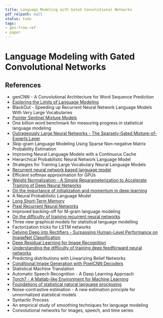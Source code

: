 ```yaml
---
title: Language Modeling with Gated Convolutional Networks
pdf_relpath: null
status: todo
tags:
- gen-from-ref
- paper
---
```


# Language Modeling with Gated Convolutional Networks

## References

- genCNN - A Convolutional Architecture for Word Sequence Prediction
- [Exploring the Limits of Language Modeling](./exploring-the-limits-of-language-modeling.md)
- BlackOut - Speeding up Recurrent Neural Network Language Models With Very Large Vocabularies
- [Pointer Sentinel Mixture Models](./pointer-sentinel-mixture-models.md)
- One billion word benchmark for measuring progress in statistical language modeling
- [Outrageously Large Neural Networks - The Sparsely-Gated Mixture-of-Experts Layer](./outrageously-large-neural-networks-the-sparsely-gated-mixture-of-experts-layer.md)
- Skip-gram Language Modeling Using Sparse Non-negative Matrix Probability Estimation
- Improving Neural Language Models with a Continuous Cache
- Hierarchical Probabilistic Neural Network Language Model
- Strategies for Training Large Vocabulary Neural Language Models
- [Recurrent neural network based language model](./recurrent-neural-network-based-language-model.md)
- Efficient softmax approximation for GPUs
- [Weight Normalization - A Simple Reparameterization to Accelerate Training of Deep Neural Networks](./weight-normalization-a-simple-reparameterization-to-accelerate-training-of-deep-neural-networks.md)
- [On the importance of initialization and momentum in deep learning](./on-the-importance-of-initialization-and-momentum-in-deep-learning.md)
- A Neural Probabilistic Language Model
- [Long Short-Term Memory](./long-short-term-memory.md)
- [Pixel Recurrent Neural Networks](./pixel-recurrent-neural-networks.md)
- Improved backing-off for M-gram language modeling
- [On the difficulty of training recurrent neural networks](./on-the-difficulty-of-training-recurrent-neural-networks.md)
- Three new graphical models for statistical language modelling
- Factorization tricks for LSTM networks
- [Delving Deep into Rectifiers - Surpassing Human-Level Performance on ImageNet Classification](./delving-deep-into-rectifiers-surpassing-human-level-performance-on-imagenet-classification.md)
- [Deep Residual Learning for Image Recognition](./deep-residual-learning-for-image-recognition.md)
- [Understanding the difficulty of training deep feedforward neural networks](./understanding-the-difficulty-of-training-deep-feedforward-neural-networks.md)
- Predicting distributions with Linearizing Belief Networks
- [Conditional Image Generation with PixelCNN Decoders](./conditional-image-generation-with-pixelcnn-decoders.md)
- Statistical Machine Translation
- Automatic Speech Recognition - A Deep Learning Approach
- [Torch7 - A Matlab-like Environment for Machine Learning](./torch7-a-matlab-like-environment-for-machine-learning.md)
- [Foundations of statistical natural language processing](./foundations-of-statistical-natural-language-processing.md)
- Noise-contrastive estimation - A new estimation principle for unnormalized statistical models
- Syntactic Process
- An empirical study of smoothing techniques for language modeling
- Convolutional networks for images, speech, and time series

